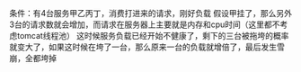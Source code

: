 条件：有4台服务甲乙丙丁，消费打进来的请求，刚好负载
假设甲挂了，那么另外3台的请求数就会增加，而请求在服务器上主要就是内存和cpu时间（这里都不考虑tomcat线程池）
这时候服务负载已经开始不健康了，剩下的三台被拖垮的概率就变大了，如果这时候在垮了一台，那么原来一台的负载就增倍了，最后发生雪崩，全都垮掉





